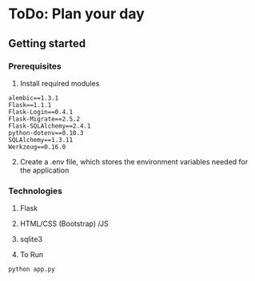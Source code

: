 # ToDo: Plan your day

## Getting started

### Prerequisites

1. Install required modules

```
alembic==1.3.1
Flask==1.1.1
Flask-Login==0.4.1
Flask-Migrate==2.5.2
Flask-SQLAlchemy==2.4.1
python-dotenv==0.10.3
SQLAlchemy==1.3.11
Werkzeug==0.16.0
```

2. Create a .env file, which stores the environment variables needed for the application

### Technologies
1. Flask
2. HTML/CSS (Bootstrap) /JS
3. sqlite3

3. To Run 

```
python app.py

```
